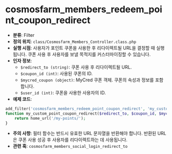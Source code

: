 # cosmosfarm_members_redeem_point_coupon_redirect

- **분류**: Filter
- **정의 위치**: `class/Cosmosfarm_Members_Controller.class.php`
- **실행 시점**: 사용자가 포인트 쿠폰을 사용한 후 리다이렉트될 URL을 결정할 때 실행됩니다. 쿠폰 사용 후 사용자를 보낼 목적지를 커스터마이징할 수 있습니다.
- **인자 정보**:
  - `$redirect_to (string)`: 쿠폰 사용 후 리다이렉트될 URL.
  - `$coupon_id (int)`: 사용된 쿠폰의 ID.
  - `$mycred_coupon (object)`: MyCred 쿠폰 객체. 쿠폰의 속성과 정보를 포함합니다.
  - `$user_id (int)`: 쿠폰을 사용한 사용자의 ID.
- **예제 코드**:

```php
add_filter('cosmosfarm_members_redeem_point_coupon_redirect', 'my_custom_point_coupon_redirect', 10, 4);
function my_custom_point_coupon_redirect($redirect_to, $coupon_id, $mycred_coupon, $user_id) {
    return home_url('/my-points/');
}
```

- **주의 사항**: 필터 함수는 반드시 유효한 URL 문자열을 반환해야 합니다. 반환된 URL은 쿠폰 사용 성공 후 사용자를 리다이렉트하는 데 사용됩니다.
- **관련 훅**: `cosmosfarm_members_social_login_redirect_to`
